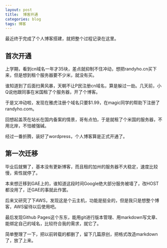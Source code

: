 ```yaml
---
layout: post
title:  博客开通
categories: blog
tags: 博客
---
```


最近终于完成了个人博客搭建，就把整个过程记录在这里。


## 首次开通

上学期，看到cn域名一年才35块，差点就抑制不住冲动，想把randyho.cn买下来，但是想到租个服务器要不少米，就没有买。

谁知道到了后面扫黄风暴，天朝不让P民注册cn域名，算是躲过一劫。几天前，小Q说他跟同事在米国租了个服务器，开了个博客。

于是又冲动啦，发现在雅虎注册个域名只要$1.99，在magic同学的帮助下注册了randyho.com。

回想起盖茨在站长在国内备案的情景，哥有点怕，于是就租了个米国的服务器，不用北岸，不怕被强碱。

经过一番折腾，装好了wordpress，个人博客算是正式开通了。


## 第一次迁移

毕业后就懒了，基本没有更新博客，而且租的加州的服务器不大稳定，速度比较慢，索性就停了。

本来想迁移到GAE上的，谁知道这段时间Google绝大部分服务被墙了，改HOST都没用了，迁GAE的事就此作罢。

后来又研究了下AWS，发现这是个云主机，功能是挺全的，但是我只是想整个博客，AWS留待以后使用吧。

最后发现Github Pages这个东东，能用git进行版本管理、用markdown写文章、能绑定自己的域名，比较符合我的需求，就它了。

简单整理了一下，把以前转载的都删了，留下几篇原创，把格式改造markdown了，放了上来。
